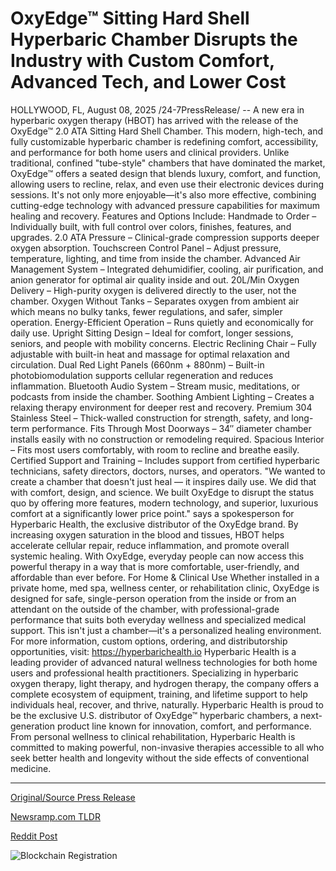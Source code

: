 # OxyEdge™ Sitting Hard Shell Hyperbaric Chamber Disrupts the Industry with Custom Comfort, Advanced Tech, and Lower Cost

HOLLYWOOD, FL, August 08, 2025 /24-7PressRelease/ -- A new era in hyperbaric oxygen therapy (HBOT) has arrived with the release of the OxyEdge™ 2.0 ATA Sitting Hard Shell Chamber. This modern, high-tech, and fully customizable hyperbaric chamber is redefining comfort, accessibility, and performance for both home users and clinical providers.  Unlike traditional, confined "tube-style" chambers that have dominated the market, OxyEdge™ offers a seated design that blends luxury, comfort, and function, allowing users to recline, relax, and even use their electronic devices during sessions. It's not only more enjoyable—it's also more effective, combining cutting-edge technology with advanced pressure capabilities for maximum healing and recovery.   Features and Options Include: Handmade to Order – Individually built, with full control over colors, finishes, features, and upgrades. 2.0 ATA Pressure – Clinical-grade compression supports deeper oxygen absorption. Touchscreen Control Panel – Adjust pressure, temperature, lighting, and time from inside the chamber. Advanced Air Management System – Integrated dehumidifier, cooling, air purification, and anion generator for optimal air quality inside and out. 20L/Min Oxygen Delivery – High-purity oxygen is delivered directly to the user, not the chamber. Oxygen Without Tanks – Separates oxygen from ambient air which means no bulky tanks, fewer regulations, and safer, simpler operation. Energy-Efficient Operation – Runs quietly and economically for daily use. Upright Sitting Design – Ideal for comfort, longer sessions, seniors, and people with mobility concerns. Electric Reclining Chair – Fully adjustable with built-in heat and massage for optimal relaxation and circulation. Dual Red Light Panels (660nm + 880nm) – Built-in photobiomodulation supports cellular regeneration and reduces inflammation. Bluetooth Audio System – Stream music, meditations, or podcasts from inside the chamber. Soothing Ambient Lighting – Creates a relaxing therapy environment for deeper rest and recovery. Premium 304 Stainless Steel – Thick-walled construction for strength, safety, and long-term performance. Fits Through Most Doorways – 34″ diameter chamber installs easily with no construction or remodeling required. Spacious Interior – Fits most users comfortably, with room to recline and breathe easily. Certified Support and Training – Includes support from certified hyperbaric technicians, safety directors, doctors, nurses, and operators.  "We wanted to create a chamber that doesn't just heal — it inspires daily use. We did that with comfort, design, and science. We built OxyEdge to disrupt the status quo by offering more features, modern technology, and superior, luxurious comfort at a significantly lower price point." says a spokesperson for Hyperbaric Health, the exclusive distributor of the OxyEdge brand.  By increasing oxygen saturation in the blood and tissues, HBOT helps accelerate cellular repair, reduce inflammation, and promote overall systemic healing. With OxyEdge, everyday people can now access this powerful therapy in a way that is more comfortable, user-friendly, and affordable than ever before.  For Home & Clinical Use Whether installed in a private home, med spa, wellness center, or rehabilitation clinic, OxyEdge is designed for safe, single-person operation from the inside or from an attendant on the outside of the chamber, with professional-grade performance that suits both everyday wellness and specialized medical support.  This isn't just a chamber—it's a personalized healing environment.  For more information, custom options, ordering, and distributorship opportunities, visit: https://hyperbarichealth.io  Hyperbaric Health is a leading provider of advanced natural wellness technologies for both home users and professional health practitioners. Specializing in hyperbaric oxygen therapy, light therapy, and hydrogen therapy, the company offers a complete ecosystem of equipment, training, and lifetime support to help individuals heal, recover, and thrive, naturally.  Hyperbaric Health is proud to be the exclusive U.S. distributor of OxyEdge™ hyperbaric chambers, a next-generation product line known for innovation, comfort, and performance. From personal wellness to clinical rehabilitation, Hyperbaric Health is committed to making powerful, non-invasive therapies accessible to all who seek better health and longevity without the side effects of conventional medicine. 

---

[Original/Source Press Release](https://www.24-7pressrelease.com/press-release/525664/oxyedge-sitting-hard-shell-hyperbaric-chamber-disrupts-the-industry-with-custom-comfort-advanced-tech-and-lower-cost)
                    

[Newsramp.com TLDR](https://newsramp.com/curated-news/revolutionary-oxyedgetm-hyperbaric-chamber-redefines-comfort-and-therapy/8e2b84073d6d8ba4a4d3713507f8729c) 

 



[Reddit Post](https://www.reddit.com/r/HealthCareNewsInfo/comments/1mkoomc/revolutionary_oxyedge_hyperbaric_chamber/) 



![Blockchain Registration](https://cdn.newsramp.app/24-7PressRelease/qrcode/258/8/envyYP1b.webp)
